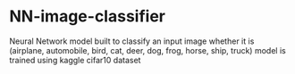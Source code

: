 # NN-image-classifier
Neural Network model built to classify an input image whether it is (airplane, automobile, bird, cat, deer,
               dog, frog, horse, ship, truck)
model is trained using kaggle cifar10 dataset               
